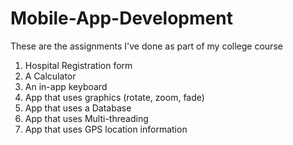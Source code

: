 # Mobile-App-Development
These are the assignments I've done as part of my college course

1. Hospital Registration form
2. A Calculator
3. An in-app keyboard
4. App that uses graphics (rotate, zoom, fade)
5. App that uses a Database
6. App that uses Multi-threading
7. App that uses GPS location information
